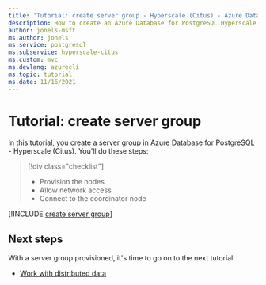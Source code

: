 ```yaml
---
title: 'Tutorial: create server group - Hyperscale (Citus) - Azure Database for PostgreSQL'
description: How to create an Azure Database for PostgreSQL Hyperscale (Citus) server group.
author: jonels-msft
ms.author: jonels
ms.service: postgresql
ms.subservice: hyperscale-citus
ms.custom: mvc
ms.devlang: azurecli
ms.topic: tutorial
ms.date: 11/16/2021
---
```


# Tutorial: create server group

In this tutorial, you create a server group in Azure Database for PostgreSQL - Hyperscale (Citus). You'll do these steps:

> [!div class="checklist"]
> * Provision the nodes
> * Allow network access
> * Connect to the coordinator node

[!INCLUDE [create server group](../../../includes/azure-postgresql-create-db.md)]

## Next steps

With a server group provisioned, it's time to go on to the next tutorial:

* [Work with distributed data](tutorial-shard.md)
